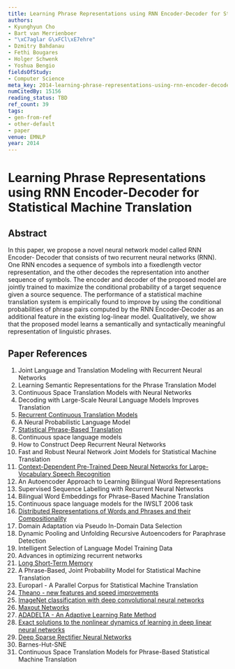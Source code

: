 ```yaml
---
title: Learning Phrase Representations using RNN Encoder-Decoder for Statistical Machine Translation
authors:
- Kyunghyun Cho
- Bart van Merrienboer
- "\xC7aglar G\xFCl\xE7ehre"
- Dzmitry Bahdanau
- Fethi Bougares
- Holger Schwenk
- Yoshua Bengio
fieldsOfStudy:
- Computer Science
meta_key: 2014-learning-phrase-representations-using-rnn-encoder-decoder-for-statistical-machine-translation
numCitedBy: 15156
reading_status: TBD
ref_count: 39
tags:
- gen-from-ref
- other-default
- paper
venue: EMNLP
year: 2014
---
```


# Learning Phrase Representations using RNN Encoder-Decoder for Statistical Machine Translation

## Abstract

In this paper, we propose a novel neural network model called RNN Encoder‐ Decoder that consists of two recurrent neural networks (RNN). One RNN encodes a sequence of symbols into a fixedlength vector representation, and the other decodes the representation into another sequence of symbols. The encoder and decoder of the proposed model are jointly trained to maximize the conditional probability of a target sequence given a source sequence. The performance of a statistical machine translation system is empirically found to improve by using the conditional probabilities of phrase pairs computed by the RNN Encoder‐Decoder as an additional feature in the existing log-linear model. Qualitatively, we show that the proposed model learns a semantically and syntactically meaningful representation of linguistic phrases.

## Paper References

1. Joint Language and Translation Modeling with Recurrent Neural Networks
2. Learning Semantic Representations for the Phrase Translation Model
3. Continuous Space Translation Models with Neural Networks
4. Decoding with Large-Scale Neural Language Models Improves Translation
5. [Recurrent Continuous Translation Models](2013-recurrent-continuous-translation-models)
6. A Neural Probabilistic Language Model
7. [Statistical Phrase-Based Translation](2003-statistical-phrase-based-translation)
8. Continuous space language models
9. How to Construct Deep Recurrent Neural Networks
10. Fast and Robust Neural Network Joint Models for Statistical Machine Translation
11. [Context-Dependent Pre-Trained Deep Neural Networks for Large-Vocabulary Speech Recognition](2012-context-dependent-pre-trained-deep-neural-networks-for-large-vocabulary-speech-recognition)
12. An Autoencoder Approach to Learning Bilingual Word Representations
13. Supervised Sequence Labelling with Recurrent Neural Networks
14. Bilingual Word Embeddings for Phrase-Based Machine Translation
15. Continuous space language models for the IWSLT 2006 task
16. [Distributed Representations of Words and Phrases and their Compositionality](2013-distributed-representations-of-words-and-phrases-and-their-compositionality)
17. Domain Adaptation via Pseudo In-Domain Data Selection
18. Dynamic Pooling and Unfolding Recursive Autoencoders for Paraphrase Detection
19. Intelligent Selection of Language Model Training Data
20. Advances in optimizing recurrent networks
21. [Long Short-Term Memory](1997-long-short-term-memory)
22. A Phrase-Based, Joint Probability Model for Statistical Machine Translation
23. Europarl - A Parallel Corpus for Statistical Machine Translation
24. [Theano - new features and speed improvements](2012-theano-new-features-and-speed-improvements)
25. [ImageNet classification with deep convolutional neural networks](2012-alexnet.md)
26. [Maxout Networks](2013-maxout-networks)
27. [ADADELTA - An Adaptive Learning Rate Method](2012-adadelta-an-adaptive-learning-rate-method)
28. [Exact solutions to the nonlinear dynamics of learning in deep linear neural networks](2014-exact-solutions-to-the-nonlinear-dynamics-of-learning-in-deep-linear-neural-networks)
29. [Deep Sparse Rectifier Neural Networks](2011-deep-sparse-rectifier-neural-networks)
30. Barnes-Hut-SNE
31. Continuous Space Translation Models for Phrase-Based Statistical Machine Translation
